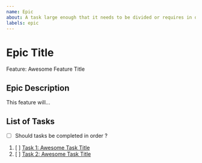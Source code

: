 ```yaml
---
name: Epic
about: A task large enough that it needs to be divided or requires in depth domain specific knowledge
labels: epic
---
```


<!-- Issue title should mirror the Epic Title -->

# Epic Title
Feature: Awesome Feature Title

## Epic Description

This feature will...

## List of Tasks
- [ ] Should tasks be completed in order ?


<!-- If tasks are not divided into smaller parts change this into plain text -->
1. [ ] [Task 1: Awesome Task Title](https://github.com/Donny-C-1/<repo_name>/issues/)
2. [ ] [Task 2: Awesome Task Title](https://github.com/Donny-C-1/<repo_name/issues/>)